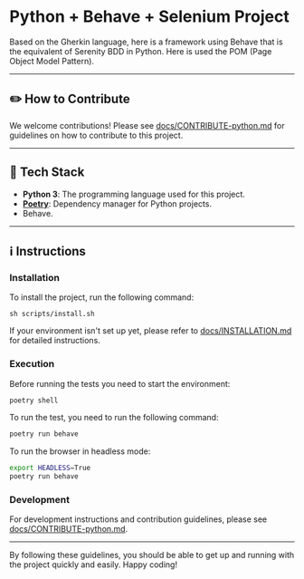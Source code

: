 # Python + Behave + Selenium Project

Based on the Gherkin language, here is a framework using Behave that is the
equivalent of Serenity BDD in Python. Here is used the POM (Page Object Model
Pattern).

---

## ✏️ How to Contribute

We welcome contributions! Please
see [docs/CONTRIBUTE-python.md](docs/CONTRIBUTE-python.md) for guidelines on how
to contribute to this project.

---

## 🧰 Tech Stack

- **Python 3**: The programming language used for this project.
- **[Poetry](https://python-poetry.org)**: Dependency manager for Python
  projects.
- Behave.

---

## ℹ️ Instructions

### Installation

To install the project, run the following command:

```
sh scripts/install.sh
```

If your environment isn't set up yet, please refer
to [docs/INSTALLATION.md](docs/INSTALLATION.md) for detailed instructions.

### Execution

Before running the tests you need to start the environment:

```bash
poetry shell
```

To run the test, you need to run the following command:

```bash
poetry run behave
```

To run the browser in headless mode:

```bash
export HEADLESS=True
poetry run behave
```

### Development

For development instructions and contribution guidelines, please
see [docs/CONTRIBUTE-python.md](docs/CONTRIBUTE-python.md).

---

By following these guidelines, you should be able to get up and running with the
project quickly and easily. Happy coding!
